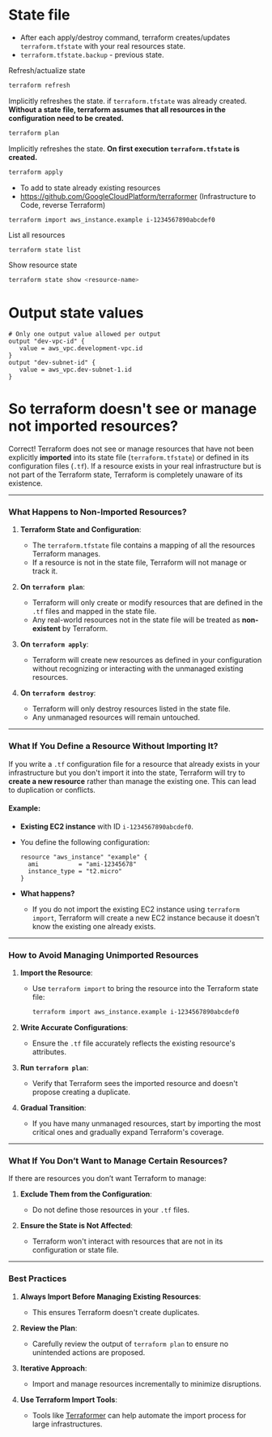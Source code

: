 # State file
- After each apply/destroy command, terraform creates/updates `terraform.tfstate` with your real resources state.
- `terraform.tfstate.backup` - previous state.

Refresh/actualize state
```bash
terraform refresh
```

Implicitly refreshes the state. if `terraform.tfstate` was already created. **Without a state file, terraform assumes that all resources in the configuration need to be created.**
```bash
terraform plan
```

Implicitly refreshes the state. **On first execution `terraform.tfstate` is created.**
```bash
terraform apply
```

- To add to state already existing resources
- https://github.com/GoogleCloudPlatform/terraformer (Infrastructure to Code, reverse Terraform)
```
terraform import aws_instance.example i-1234567890abcdef0
```

List all resources
```bash
terraform state list
```

Show resource state
```bash
terraform state show <resource-name>
```

# Output state values

```hcl
# Only one output value allowed per output
output "dev-vpc-id" {
   value = aws_vpc.development-vpc.id
}
output "dev-subnet-id" {
   value = aws_vpc.dev-subnet-1.id
}
```

# So terraform doesn't see or manage not imported resources?

Correct! Terraform does not see or manage resources that have not been explicitly **imported** into its state file (`terraform.tfstate`) or defined in its configuration files (`.tf`). If a resource exists in your real infrastructure but is not part of the Terraform state, Terraform is completely unaware of its existence.

---

### **What Happens to Non-Imported Resources?**

1. **Terraform State and Configuration**:
   - The `terraform.tfstate` file contains a mapping of all the resources Terraform manages.
   - If a resource is not in the state file, Terraform will not manage or track it.

2. **On `terraform plan`**:
   - Terraform will only create or modify resources that are defined in the `.tf` files and mapped in the state file.
   - Any real-world resources not in the state file will be treated as **non-existent** by Terraform.

3. **On `terraform apply`**:
   - Terraform will create new resources as defined in your configuration without recognizing or interacting with the unmanaged existing resources.

4. **On `terraform destroy`**:
   - Terraform will only destroy resources listed in the state file.
   - Any unmanaged resources will remain untouched.

---

### **What If You Define a Resource Without Importing It?**

If you write a `.tf` configuration file for a resource that already exists in your infrastructure but you don't import it into the state, Terraform will try to **create a new resource** rather than manage the existing one. This can lead to duplication or conflicts.

#### Example:

- **Existing EC2 instance** with ID `i-1234567890abcdef0`.
- You define the following configuration:
  ```hcl
  resource "aws_instance" "example" {
    ami           = "ami-12345678"
    instance_type = "t2.micro"
  }
  ```

- **What happens?**
  - If you do not import the existing EC2 instance using `terraform import`, Terraform will create a new EC2 instance because it doesn't know the existing one already exists.

---

### **How to Avoid Managing Unimported Resources**

1. **Import the Resource**:
   - Use `terraform import` to bring the resource into the Terraform state file:
     ```bash
     terraform import aws_instance.example i-1234567890abcdef0
     ```

2. **Write Accurate Configurations**:
   - Ensure the `.tf` file accurately reflects the existing resource's attributes.

3. **Run `terraform plan`**:
   - Verify that Terraform sees the imported resource and doesn't propose creating a duplicate.

4. **Gradual Transition**:
   - If you have many unmanaged resources, start by importing the most critical ones and gradually expand Terraform's coverage.

---

### **What If You Don’t Want to Manage Certain Resources?**

If there are resources you don’t want Terraform to manage:

1. **Exclude Them from the Configuration**:
   - Do not define those resources in your `.tf` files.

2. **Ensure the State is Not Affected**:
   - Terraform won't interact with resources that are not in its configuration or state file.

---

### **Best Practices**

1. **Always Import Before Managing Existing Resources**:
   - This ensures Terraform doesn't create duplicates.

2. **Review the Plan**:
   - Carefully review the output of `terraform plan` to ensure no unintended actions are proposed.

3. **Iterative Approach**:
   - Import and manage resources incrementally to minimize disruptions.

4. **Use Terraform Import Tools**:
   - Tools like [Terraformer](https://github.com/GoogleCloudPlatform/terraformer) can help automate the import process for large infrastructures.
